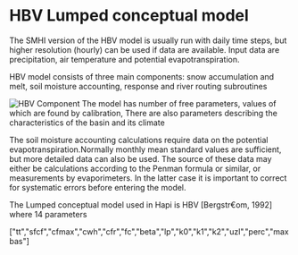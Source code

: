 # HBV Lumped conceptual model
The SMHI version of the HBV model is usually run with daily time steps, but higher resolution (hourly) can be used if data are available. Input data are precipitation, air temperature and potential evapotranspiration.

HBV model consists of three main components:
snow accumulation and melt, soil moisture accounting, response and river routing subroutines

![HBV Component](../img/water_cycle.tif)
The model has number of free parameters, values of which are found by calibration, There are also parameters describing the characteristics of the basin and its climate

The soil moisture accounting calculations require data on the potential evapotranspiration.Normally monthly mean standard values are sufficient, but more detailed data can also
be used. The source of these data may either be calculations according to the Penman formula or similar, or measurements by evaporimeters. In the latter case it is important
to correct for systematic errors before entering the model.


The Lumped conceptual model used in Hapi is HBV [Bergstr€om, 1992]
where 14 parameters 

["tt","sfcf","cfmax","cwh","cfr","fc","beta","lp","k0","k1","k2","uzl","perc","maxbas"]
